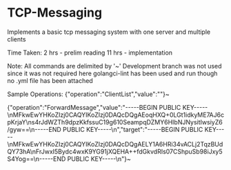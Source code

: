 # TCP-Messaging
Implements a basic tcp messaging system with one server and multiple clients

Time Taken:
2 hrs - prelim reading
11 hrs - implementation

Note:
All commands are delimited by '~'
Development branch was not used since it was not required here
golangci-lint has been used and run though no .yml file has been attached

Sample Operations:
{"operation":"ClientList","value":""}~

{"operation":"ForwardMessage","value":"-----BEGIN PUBLIC KEY-----\nMFkwEwYHKoZIzj0CAQYIKoZIzj0DAQcDQgAEoqHXQ+0LGt1idkyME7AJ6cpKrjaY\ns4rJdWZTh9dpzKkfssuC19g610SeampqDZMY6HIbNJNysitIwsiyZ6/gyw==\n-----END PUBLIC KEY-----\n","target":"-----BEGIN PUBLIC KEY-----\nMFkwEwYHKoZIzj0CAQYIKoZIzj0DAQcDQgAELY1A6HRi34vACLj2TqzBUdQY73hA\nFrJwxI5Bydc4wxK9YG91jXQEHA++fdGkvdRIs07CShpuSb98iJxy5S4Yog==\n-----END PUBLIC KEY-----\n"}~
